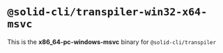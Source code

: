 # `@solid-cli/transpiler-win32-x64-msvc`

This is the **x86_64-pc-windows-msvc** binary for `@solid-cli/transpiler`
